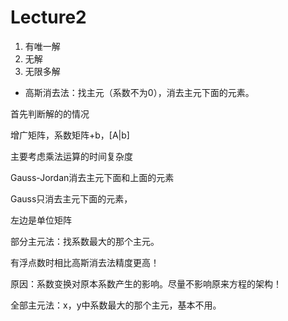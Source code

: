 # Lecture2
1. 有唯一解
2. 无解
3. 无限多解
* 高斯消去法：找主元（系数不为0），消去主元下面的元素。

首先判断解的的情况

增广矩阵，系数矩阵+b，[A|b]

主要考虑乘法运算的时间复杂度

Gauss-Jordan消去主元下面和上面的元素

Gauss只消去主元下面的元素，

左边是单位矩阵

部分主元法：找系数最大的那个主元。

有浮点数时相比高斯消去法精度更高！

原因：系数变换对原本系数产生的影响。尽量不影响原来方程的架构！

全部主元法：x，y中系数最大的那个主元，基本不用。
